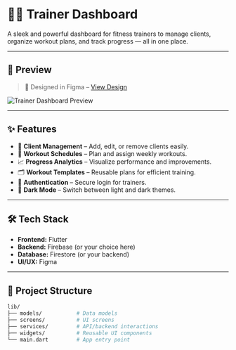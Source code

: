 # 🏋️‍♂️ Trainer Dashboard

A sleek and powerful dashboard for fitness trainers to manage clients, organize workout plans, and track progress — all in one place.

---

## 📸 Preview

> 🎨 Designed in Figma – [View Design](https://www.figma.com/your-link)

![Trainer Dashboard Preview](https://your-image-link)

---

## ✨ Features

- 👤 **Client Management** – Add, edit, or remove clients easily.
- 📅 **Workout Schedules** – Plan and assign weekly workouts.
- 📈 **Progress Analytics** – Visualize performance and improvements.
- 🗂️ **Workout Templates** – Reusable plans for efficient training.
- 🔐 **Authentication** – Secure login for trainers.
- 🌙 **Dark Mode** – Switch between light and dark themes.

---

## 🛠 Tech Stack

- **Frontend:** Flutter
- **Backend:** Firebase (or your choice here)
- **Database:** Firestore (or your backend)
- **UI/UX:** Figma

---

## 📁 Project Structure

```bash
lib/
├── models/           # Data models
├── screens/          # UI screens
├── services/         # API/backend interactions
├── widgets/          # Reusable UI components
└── main.dart         # App entry point
